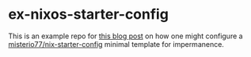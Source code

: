 # ex-nixos-starter-config

This is an example repo for [this blog
post](https://willbush.dev/blog/try-impermanence-with-nixos-on-a-vm) on how one
might configure a
[misterio77/nix-starter-config](https://github.com/Misterio77/nix-starter-configs)
minimal template for impermanence.
